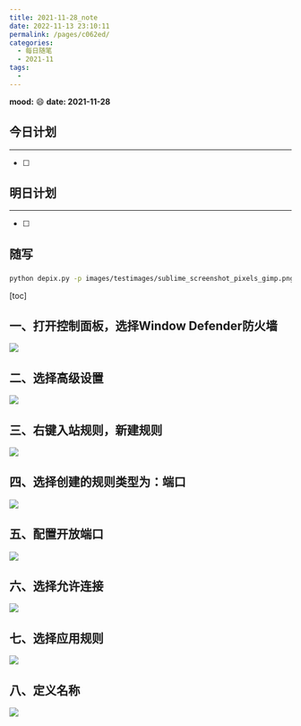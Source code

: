 ```yaml
---
title: 2021-11-28_note
date: 2022-11-13 23:10:11
permalink: /pages/c062ed/
categories:
  - 每日随笔
  - 2021-11
tags:
  - 
---
```

**mood:** :smile:  									**date: 2021-11-28**  
## 今日计划  
------
- [ ]  
## 明日计划  
------
- [ ]  
## 随写 
### 



```sh
python depix.py -p images/testimages/sublime_screenshot_pixels_gimp.png -s images/searchimages/debruinseq_notepad_Windows10_closeAndSpaced.png -o images/outimages/output2.png


```

[toc]



一、打开控制面板，选择Window Defender防火墙
-----------------------------

![](https://img-blog.csdnimg.cn/img_convert/a2c62cfdf3061a8c41bf61aaab681925.png)

二、选择高级设置
--------

![](https://img-blog.csdnimg.cn/img_convert/3d0b80c7424aae132bfe28b22f5a94fb.png)

三、右键入站规则，新建规则
-------------

![](https://img-blog.csdnimg.cn/img_convert/04c999ed20b424a81ab1eb2acdacf57c.png)

四、选择创建的规则类型为：端口
---------------

![](https://img-blog.csdnimg.cn/img_convert/da5cf5b9d895881d4da78bc9ce343ec5.png)

五、配置开放端口
--------

![](https://img-blog.csdnimg.cn/img_convert/69904285713c328a5d6256837e23c1a7.png)

六、选择允许连接
--------

![](https://img-blog.csdnimg.cn/img_convert/7e22984c766da0b46a94cb317471da09.png)

七、选择应用规则
--------

![](https://img-blog.csdnimg.cn/img_convert/d3c2471e6015fa0174a4be74738b4142.png)

八、定义名称
------

![](https://img-blog.csdnimg.cn/img_convert/13f8dfc1a65b37c1357717c25edc3541.png)